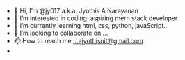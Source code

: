 - 👋 Hi, I’m @jy017 a.k.a. Jyothis A Narayanan
- 👀 I’m interested in coding..aspiring mern stack developer
- 🌱 I’m currently learning html, css, python, javaScript..
- 💞️ I’m looking to collaborate on ...
- 📫 How to reach me ...ajyothisnit@gmail.com
- 

<!---
jy017/jy017 is a ✨ special ✨ repository because its `README.md` (this file) appears on your GitHub profile.
You can click the Preview link to take a look at your changes.
--->

